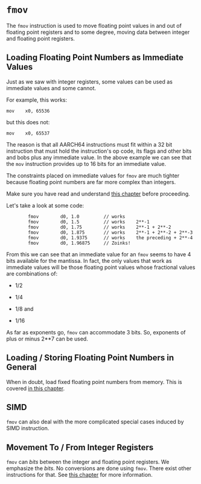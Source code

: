 # `fmov`

The `fmov` instruction is used to move floating point values in and out
of floating point registers and to some degree, moving data between
integer and floating point registers. 

## Loading Floating Point Numbers as Immediate Values

Just as we saw with integer
registers, some values can be used as immediate values and some cannot.

For example, this works:

`mov    x0, 65536`

but this does not:

`mov    x0, 65537`

The reason is that all AARCH64 instructions must fit within a 32 bit
instruction that must hold the instruction's op code, its flags and
other bits and bobs plus any immediate value. In the above example we
can see that the `mov` instruction provides up to 16 bits for an
immediate value.

The constraints placed on immediate values for `fmov` are much tighter
because floating point numbers are far more complex than integers.

Make sure you have read and understand [this chapter](./what.md) before
proceeding.

Let's take a look at some code:

```text
        fmov        d0, 1.0         // works
        fmov        d0, 1.5         // works    2**-1
        fmov        d0, 1.75        // works    2**-1 + 2**-2
        fmov        d0, 1.875       // works    2**-1 + 2**-2 + 2**-3
        fmov        d0, 1.9375      // works    the preceding + 2**-4
        fmov        d0, 1.96875     // Zoinks!
```

From this we can see that an immediate value for an `fmov` seems to have
4 bits available for the mantissa. In fact, the only values that work
as immediate values will be those floating point values whose fractional
values are combinations of:

* 1/2

* 1/4

* 1/8 and

* 1/16

As far as exponents go, `fmov` can accommodate 3 bits. So, exponents of
plus or minus 2**7 can be used.

## Loading / Storing Floating Point Numbers in General

When in doubt, load fixed floating point numbers from memory. This is
covered [in this chapter](./literals.md).

## SIMD

`fmov` can also deal with the more complicated special cases induced by
SIMD instruction.

## Movement To / From Integer Registers

`fmov` can *bits* between the integer and floating point registers. We
emphasize the *bits*. No conversions are done using `fmov`. There exist
other instructions for that. See [this chapter](./rounding.md) for more
information.
